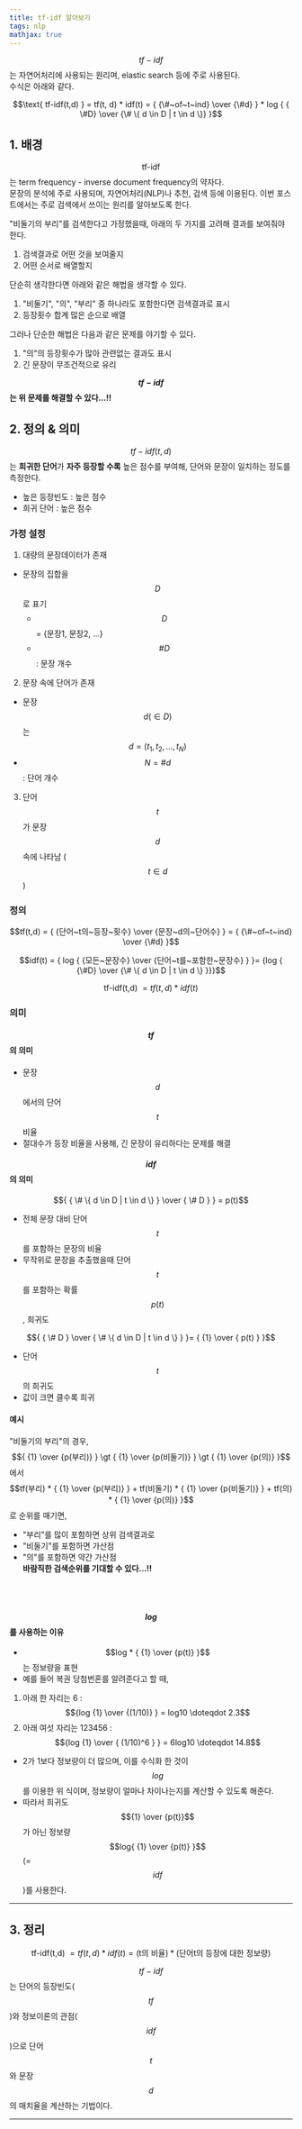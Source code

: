 ```yaml
---
title: tf-idf 알아보기
tags: nlp
mathjax: true
---
```


$$tf-idf$$는 자연어처리에 사용되는 원리며, elastic search 등에 주로 사용된다.  
수식은 아래와 같다.

$$\text{ tf-idf(t,d) } = tf(t, d) * idf(t) = { {\#~of~t~ind} \over {\#d} } * log { { \#D} \over {\# \{ d \in D | t \in d \}} }$$


## 1. 배경
$$\text{ tf-idf }$$는 term frequency - inverse document frequency의 약자다.  
문장의 분석에 주로 사용되며, 자연어처리(NLP)나 추천, 검색 등에 이용된다. 이번 포스트에서는 주로 검색에서 쓰이는 원리를 알아보도록 한다.


"비둘기의 부리"를 검색한다고 가정했을때, 아래의 두 가지를 고려해 결과를 보여줘야 한다.  
 1. 검색결과로 어떤 것을 보여줄지
 2. 어떤 순서로 배열할지


단순히 생각한다면 아래와 같은 해법을 생각할 수 있다.  
 1. "비둘기", "의", "부리" 중 하나라도 포함한다면 검색결과로 표시
 2. 등장횟수 합계 많은 순으로 배열


그러나 단순한 해법은 다음과 같은 문제를 야기할 수 있다.  
 1. "의"의 등장횟수가 많아 관련없는 결과도 표시
 2. 긴 문장이 무조건적으로 유리  

**$$tf-idf$$는 위 문제를 해결할 수 있다...!!**




## 2. 정의 & 의미
$$tf-idf(t, d)$$는  **희귀한 단어**가 **자주 등장할 수록** 높은 점수를 부여해, 단어와 문장이 일치하는 정도를 측정한다.  
 - 높은 등장빈도 : 높은 점수
 - 희귀 단어       : 높은 점수




### 가정 설정
 1. 대량의 문장데이터가 존재
   - 문장의 집합을 $$D$$로 표기
      - $$D$$ = {문장1, 문장2, ...}
      - $$\#D$$ : 문장 개수
 2. 문장 속에 단어가 존재
   - 문장 $$d(\in D)$$는 $$d = (t_1, t_2, ..., t_N)$$
   - $$N = \#d$$ : 단어 개수
 3. 단어 $$t$$가 문장 $$d$$ 속에 나타남 ($$t \in d$$)




### 정의

$$tf(t,d) = { {단어~t의~등장~횟수} \over {문장~d의~단어수} } = { {\#~of~t~ind} \over {\#d} }$$

$$idf(t) = { log { {모든~문장수} \over {단어~t를~포함한~문장수} } }= {log { {\#D} \over {\# \{ d \in D | t \in d \} }}}$$

$$\text{ tf-idf(t,d) } = tf(t,d) * idf(t)$$




### 의미
#### $$tf$$의 의미
 - 문장 $$d$$에서의 단어 $$t$$ 비율
 - 절대수가 등장 비율을 사용해, 긴 문장이 유리하다는 문제를 해결

#### $$idf$$의 의미

$${ { \# \{ d \in D | t \in d \} } \over { \# D } } = p(t)$$

 - 전체 문장 대비 단어 $$t$$를 포함하는 문장의 비율
 - 무작위로 문장을 추출했을때 단어 $$t$$를 포함하는 확률 $$p(t)$$, 희귀도


$${ { \# D } \over { \# \{ d \in D | t \in d \} }  }= { {1} \over { p(t) } }$$

 - 단어 $$t$$의 희귀도
 - 값이 크면 클수록 희귀


#### 예시
"비둘기의 부리"의 경우, $${ {1} \over {p(부리)} } \gt { {1} \over {p(비둘기)} } \gt { {1} \over {p(의)} }$$에서  
$$tf(부리) * { {1} \over {p(부리)} } + tf(비둘기) * { {1} \over {p(비둘기)} } + tf(의) * { {1} \over {p(의)} }$$로 순위를 매기면,  
 - "부리"를 많이 포함하면 상위 검색결과로
 - "비둘기"를 포함하면 가산점
 - "의"를 포함하면 약간 가산점  
**바람직한 검색순위를 기대할 수 있다...!!**

<br />
<br />

#### $$log$$를 사용하는 이유
 - $$log * { {1} \over {p(t)} }$$ 는 정보량을 표현
 - 예를 들어 복권 당첨번혼를 알려준다고 할 때, 
 1. 아래 한 자리는 6 : $${log {1} \over {(1/10)} } = log10 \doteqdot 2.3$$
 2. 아래 여섯 자리는 123456 : $${log {1} \over { (1/10)^6 } } = 6log10 \doteqdot 14.8$$
   - 2가 1보다 정보량이 더 많으며, 이를 수식화 한 것이 $$log$$를 이용한 위 식이며, 정보량이 얼마나 차이나는지를 계산할 수 있도록 해준다.
 - 따라서 희귀도 $${1} \over {p(t)}$$가 아닌 정보량 $$log{ {1} \over {p(t)} }$$ (= $$idf$$)를 사용한다.


---


## 3. 정리

$$\text{ tf-idf(t,d) } = tf(t,d) * idf(t) = \text{(t의 비율)} * \text{(단어t의 등장에 대한 정보량)} $$

$$tf-idf$$는 단어의 등장빈도($$tf$$)와 정보이론의 관점($$idf$$)으로 단어 $$t$$와 문장 $$d$$의 매치율을 계산하는 기법이다.

---